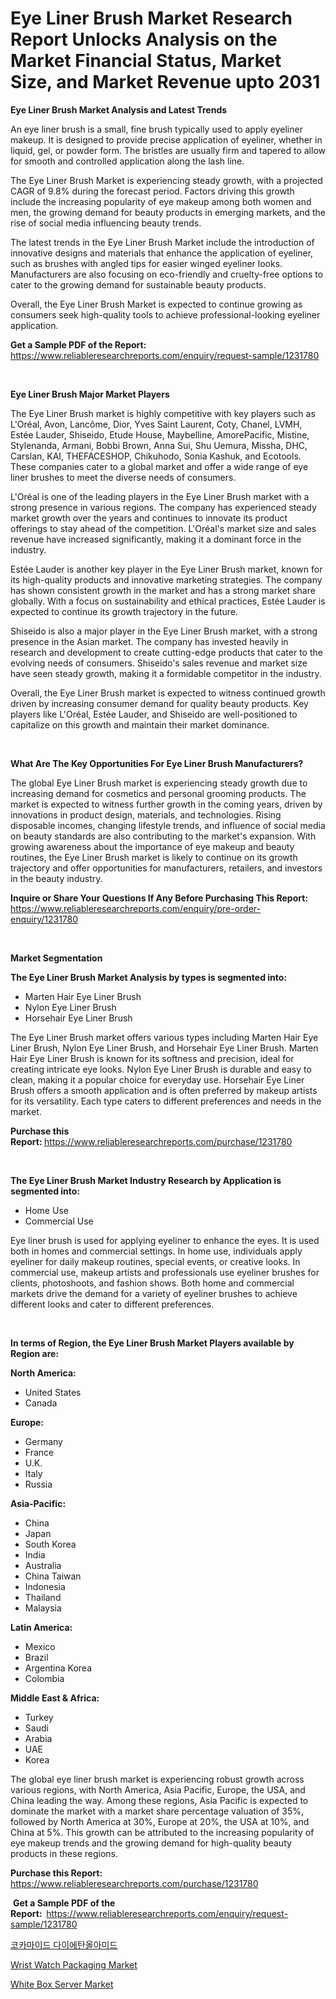<p><h1>Eye Liner Brush Market Research Report Unlocks Analysis on the Market Financial Status, Market Size, and Market Revenue upto 2031</h1></p><p><strong>Eye Liner Brush Market Analysis and Latest Trends</strong></p>
<p><p>An eye liner brush is a small, fine brush typically used to apply eyeliner makeup. It is designed to provide precise application of eyeliner, whether in liquid, gel, or powder form. The bristles are usually firm and tapered to allow for smooth and controlled application along the lash line.</p><p>The Eye Liner Brush Market is experiencing steady growth, with a projected CAGR of 9.8% during the forecast period. Factors driving this growth include the increasing popularity of eye makeup among both women and men, the growing demand for beauty products in emerging markets, and the rise of social media influencing beauty trends.</p><p>The latest trends in the Eye Liner Brush Market include the introduction of innovative designs and materials that enhance the application of eyeliner, such as brushes with angled tips for easier winged eyeliner looks. Manufacturers are also focusing on eco-friendly and cruelty-free options to cater to the growing demand for sustainable beauty products.</p><p>Overall, the Eye Liner Brush Market is expected to continue growing as consumers seek high-quality tools to achieve professional-looking eyeliner application.</p></p>
<p><strong>Get a Sample PDF of the Report:&nbsp;</strong> <a href="https://www.reliableresearchreports.com/enquiry/request-sample/1231780">https://www.reliableresearchreports.com/enquiry/request-sample/1231780</a></p>
<p>&nbsp;</p>
<p><strong>Eye Liner Brush Major Market Players</strong></p>
<p><p>The Eye Liner Brush market is highly competitive with key players such as L'Oréal, Avon, Lancôme, Dior, Yves Saint Laurent, Coty, Chanel, LVMH, Estée Lauder, Shiseido, Etude House, Maybelline, AmorePacific, Mistine, Stylenanda, Armani, Bobbi Brown, Anna Sui, Shu Uemura, Missha, DHC, Carslan, KAI, THEFACESHOP, Chikuhodo, Sonia Kashuk, and Ecotools. These companies cater to a global market and offer a wide range of eye liner brushes to meet the diverse needs of consumers.</p><p>L'Oréal is one of the leading players in the Eye Liner Brush market with a strong presence in various regions. The company has experienced steady market growth over the years and continues to innovate its product offerings to stay ahead of the competition. L'Oréal's market size and sales revenue have increased significantly, making it a dominant force in the industry.</p><p>Estée Lauder is another key player in the Eye Liner Brush market, known for its high-quality products and innovative marketing strategies. The company has shown consistent growth in the market and has a strong market share globally. With a focus on sustainability and ethical practices, Estée Lauder is expected to continue its growth trajectory in the future.</p><p>Shiseido is also a major player in the Eye Liner Brush market, with a strong presence in the Asian market. The company has invested heavily in research and development to create cutting-edge products that cater to the evolving needs of consumers. Shiseido's sales revenue and market size have seen steady growth, making it a formidable competitor in the industry.</p><p>Overall, the Eye Liner Brush market is expected to witness continued growth driven by increasing consumer demand for quality beauty products. Key players like L'Oréal, Estée Lauder, and Shiseido are well-positioned to capitalize on this growth and maintain their market dominance.</p></p>
<p>&nbsp;</p>
<p><strong>What Are The Key Opportunities For Eye Liner Brush Manufacturers?</strong></p>
<p><p>The global Eye Liner Brush market is experiencing steady growth due to increasing demand for cosmetics and personal grooming products. The market is expected to witness further growth in the coming years, driven by innovations in product design, materials, and technologies. Rising disposable incomes, changing lifestyle trends, and influence of social media on beauty standards are also contributing to the market's expansion. With growing awareness about the importance of eye makeup and beauty routines, the Eye Liner Brush market is likely to continue on its growth trajectory and offer opportunities for manufacturers, retailers, and investors in the beauty industry.</p></p>
<p><strong>Inquire or Share Your Questions If Any Before Purchasing This Report:</strong> <a href="https://www.reliableresearchreports.com/enquiry/pre-order-enquiry/1231780">https://www.reliableresearchreports.com/enquiry/pre-order-enquiry/1231780</a></p>
<p>&nbsp;</p>
<p><strong>Market Segmentation</strong></p>
<p><strong>The Eye Liner Brush Market Analysis by types is segmented into:</strong></p>
<p><ul><li>Marten Hair Eye Liner Brush</li><li>Nylon Eye Liner Brush</li><li>Horsehair Eye Liner Brush</li></ul></p>
<p><p>The Eye Liner Brush market offers various types including Marten Hair Eye Liner Brush, Nylon Eye Liner Brush, and Horsehair Eye Liner Brush. Marten Hair Eye Liner Brush is known for its softness and precision, ideal for creating intricate eye looks. Nylon Eye Liner Brush is durable and easy to clean, making it a popular choice for everyday use. Horsehair Eye Liner Brush offers a smooth application and is often preferred by makeup artists for its versatility. Each type caters to different preferences and needs in the market.</p></p>
<p><strong>Purchase this Report:&nbsp;</strong><a href="https://www.reliableresearchreports.com/purchase/1231780">https://www.reliableresearchreports.com/purchase/1231780</a></p>
<p>&nbsp;</p>
<p><strong>The Eye Liner Brush Market Industry Research by Application is segmented into:</strong></p>
<p><ul><li>Home Use</li><li>Commercial Use</li></ul></p>
<p><p>Eye liner brush is used for applying eyeliner to enhance the eyes. It is used both in homes and commercial settings. In home use, individuals apply eyeliner for daily makeup routines, special events, or creative looks. In commercial use, makeup artists and professionals use eyeliner brushes for clients, photoshoots, and fashion shows. Both home and commercial markets drive the demand for a variety of eyeliner brushes to achieve different looks and cater to different preferences.</p></p>
<p>&nbsp;</p>
<p><strong>In terms of Region, the Eye Liner Brush Market Players available by Region are:</strong></p>
<p>
    <p> <strong> North America: </strong>
        <ul>
            <li>United States</li>
            <li>Canada</li>
        </ul>
        </p> 
    <p> <strong> Europe: </strong>
        <ul>
            <li>Germany</li>
            <li>France</li>
            <li>U.K.</li>
            <li>Italy</li>
            <li>Russia</li>
        </ul>
        </p> 
    <p> <strong> Asia-Pacific: </strong>
        <ul>
            <li>China</li>
            <li>Japan</li>
            <li>South Korea</li>
            <li>India</li>
            <li>Australia</li>
            <li>China Taiwan</li>
            <li>Indonesia</li>
            <li>Thailand</li>
            <li>Malaysia</li>
        </ul>
        </p> 
    <p> <strong> Latin America: </strong>
        <ul>
            <li>Mexico</li>
            <li>Brazil</li>
            <li>Argentina Korea</li>
            <li>Colombia</li>
        </ul>
        </p> 
    <p> <strong> Middle East & Africa: </strong>
        <ul>
            <li>Turkey</li>
            <li>Saudi</li>
            <li>Arabia</li>
            <li>UAE</li>
            <li>Korea</li>
        </ul>
    </p>
    </p>
<p><p>The global eye liner brush market is experiencing robust growth across various regions, with North America, Asia Pacific, Europe, the USA, and China leading the way. Among these regions, Asia Pacific is expected to dominate the market with a market share percentage valuation of 35%, followed by North America at 30%, Europe at 20%, the USA at 10%, and China at 5%. This growth can be attributed to the increasing popularity of eye makeup trends and the growing demand for high-quality beauty products in these regions.</p></p>
<p><strong>Purchase this Report: </strong><a href="https://www.reliableresearchreports.com/purchase/1231780">https://www.reliableresearchreports.com/purchase/1231780</a></p>
<p>&nbsp;<strong>Get a Sample PDF of the Report:&nbsp;&nbsp;</strong><a href="https://www.reliableresearchreports.com/enquiry/request-sample/1231780">https://www.reliableresearchreports.com/enquiry/request-sample/1231780</a></p>
<p><strong></strong></p>
<p><p><a href="https://github.com/fernandotryO5lson96765/Market-Research-Report-List-1/blob/main/32381584946.md">코카마이드 다이에탄올아미드</a></p><p><a href="https://pretty-mail-caf.notion.site/Wrist-Watch-Packaging-Market-Size-Market-Trends-and-Growth-Outlook-forecasted-for-period-from-2024-2fba073236b2425c82cb4b56e1cae2b1">Wrist Watch Packaging Market</a></p><p><a href="https://flame-sidecar-702.notion.site/Global-White-Box-Server-Market-by-Types-Applications-and-Major-Players-with-Regional-Growth-Rate--e78908ac357844f7800714893248f02b">White Box Server Market</a></p></p>
